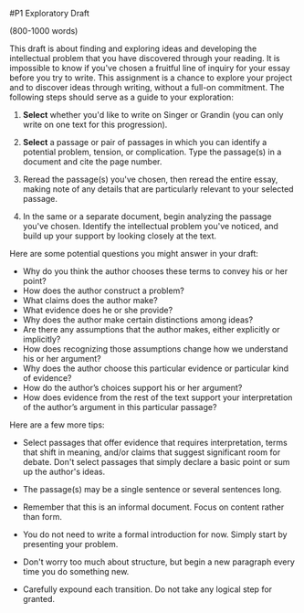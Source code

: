 #P1 Exploratory Draft

(800-1000 words)

This draft is about finding and exploring ideas and developing the intellectual problem that you have discovered through your reading. It is impossible to know if you've chosen a fruitful line of inquiry for your essay before you try to write. This assignment is a chance to explore your project and to discover ideas through writing, without a full-on commitment. The following steps should serve as a guide to your exploration:

1) **Select** whether you'd like to write on Singer or Grandin (you can only write on one text for this progression).

2) **Select** a passage or pair of passages in which you can identify a potential problem, tension, or complication. Type the passage(s) in a document and cite the page number.

3) Reread the passage(s) you've chosen, then reread the entire essay, making note of any details that are particularly relevant to your selected passage.

4) In the same or a separate document, begin analyzing the passage you've chosen. Identify the intellectual problem you've noticed, and build up your support by looking closely at the text.  

Here are some potential questions you might answer in your draft:  

- Why do you think the author chooses these terms to convey his or her point?  
- How does the author construct a problem?  
- What claims does the author make?  
- What evidence does he or she provide?
- Why does the author make certain distinctions among ideas?
- Are there any assumptions that the author makes, either explicitly or implicitly?
- How does recognizing those assumptions change how we understand his or her argument?
- Why does the author choose this particular evidence or particular kind of evidence?  
- How do the author’s choices support his or her argument?
- How does evidence from the rest of the text support your interpretation of the author’s argument in this particular passage?

Here are a few more tips:

- Select passages that offer evidence that requires interpretation, terms that shift in meaning, and/or claims that suggest significant room for debate. Don't select passages that simply declare a basic point or sum up the author's ideas.   

- The passage(s) may be a single sentence or several sentences long.

- Remember that this is an informal document. Focus on content rather than form.

- You do not need to write a formal introduction for now. Simply start by presenting your problem.

- Don't worry too much about structure, but begin a new paragraph every time you do something new.

- Carefully expound each transition. Do not take any logical step for granted.
